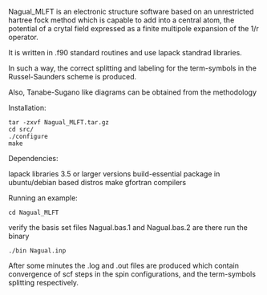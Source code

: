 Nagual_MLFT is an electronic structure software based
on an unrestricted hartree fock method which is capable
to add into a central atom, the potential of a crytal field
expressed as a finite multipole expansion of the 1/r operator.

It is written in .f90 standard routines and use lapack standrad libraries.

In such a way, the correct splitting and labeling
for the term-symbols in the Russel-Saunders scheme is produced.

Also, Tanabe-Sugano like diagrams can be obtained from the methodology

Installation:

```
tar -zxvf Nagual_MLFT.tar.gz
cd src/
./configure
make
```
Dependencies:

lapack libraries 3.5 or larger versions
build-essential package in ubuntu/debian based distros
make
gfortran compilers

Running an example:
```
cd Nagual_MLFT
```
verify the basis set files Nagual.bas.1 and Nagual.bas.2 are there
run the binary

```
./bin Nagual.inp
```
After some minutes the .log and .out files are produced which contain
convergence of scf steps in the spin configurations, and the term-symbols splitting
respectively.
